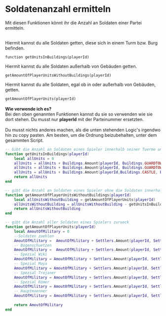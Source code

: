 # Soldatenanzahl ermitteln

Mit diesen Funktionen könnt ihr die Anzahl an Soldaten einer Partei ermitteln.

\
Hiermit kannst du alle Soldaten getten, diese sich in einem Turm bzw. Burg befinden.

`function getUnitsInBuildings(playerId)`

Hiermit kannst du alle Soldaten außerhalb von Gebäuden getten.&#x20;

`getAmountOfPlayerUnitsWithoutBuildings(playerId)`

Hiermit kannst du alle Soldaten, egal ob in oder außerhalb von Gebäuden, getten.

`getAmountOfPlayerUnits(playerId)`\
\
**Wie verwende ich es?**\
Bei den oben genannten Funktionen kannst du sie so verwenden wie sie dort stehen. Du musst nur **playerId** mit der Parteinummer ersetzten.\
\
Du musst nichts anderes machen, als die unten stehenden Logic's irgendwo hin zu copy pasten. Am besten, um die Ordnung beizubehalten, unter dem gesammten Script.&#x20;

```lua
-- Gibt die Anzahl an Soldaten eines Spieler innerhalb seiner Tuerme und Burgen zureck
function getUnitsInBuildings(playerId)
	local allUnits = 0
	allUnits = allUnits + Buildings.Amount(playerId, Buildings.GUARDTOWERSMALL, Buildings.READY)
	allUnits = allUnits + Buildings.Amount(playerId, Buildings.GUARDTOWERBIG, Buildings.READY) * 6
	allUnits = allUnits + Buildings.Amount(playerId,Buildings.CASTLE, Buildings.READY) * 8
	return allUnits
end

-- gibt die Anzahl an Soldaten eines Spieler ohne die Soldaten innerhalb von Gebaeuden zurueck. 
function getAmountOfPlayerUnitsWithoutBuildings(playerId)
	local allUnitsWithoutBuilding = getAmountOfPlayerUnits(playerId)
	allUnitsWithoutBuilding = allUnitsWithoutBuilding - getUnitsInBuildings(playerId)
	return allUnitsWithoutBuilding
end 

-- gibt die Anzahl aller Soldaten eines Spielers zurueck
function getAmountOfPlayerUnits(playerId)
	local AmoutOfMilitary = 0
 	--Soldaten zaehlen	
	AmoutOfMilitary =  AmoutOfMilitary + Settlers.Amount(playerId, Settlers.SWORDSMAN_01) +  Settlers.Amount(playerId, Settlers.SWORDSMAN_02) + Settlers.Amount(playerId, Settlers.SWORDSMAN_03)
	-- Bogenschuetzen
	AmoutOfMilitary =  AmoutOfMilitary + Settlers.Amount(playerId, Settlers.BOWMAN_01) +  Settlers.Amount(playerId, Settlers.BOWMAN_02) + Settlers.Amount(playerId, Settlers.BOWMAN_03)
	-- Spezial Wiki
	AmoutOfMilitary = AmoutOfMilitary + Settlers.Amount(playerId, Settlers.AXEWARRIOR_01) + Settlers.Amount(playerId, Settlers.AXEWARRIOR_02) + Settlers.Amount(playerId, Settlers.AXEWARRIOR_03)
	-- Spezial Maya
	AmoutOfMilitary = AmoutOfMilitary + Settlers.Amount(playerId, Settlers.BLOWGUNWARRIORS_01) + Settlers.Amount(playerId, Settlers.BLOWGUNWARRIORS_02) + Settlers.Amount(playerId, Settlers.BLOWGUNWARRIORS_03)
	-- Spezial Trojaner
	AmoutOfMilitary = AmoutOfMilitary + Settlers.Amount(playerId, Settlers.BACKPACKCATAPULIST_01)	+ Settlers.Amount(playerId, Settlers.BACKPACKCATAPULIST_02) + Settlers.Amount(playerId, Settlers.BACKPACKCATAPULIST_03)
	-- Spezial Römer
	AmoutOfMilitary = AmoutOfMilitary + Settlers.Amount(playerId, Settlers.MEDIC_01) + Settlers.Amount(playerId, Settlers.MEDIC_02) + Settlers.Amount(playerId, Settlers.MEDIC_03)	
	-- Hauptmaenner
	AmoutOfMilitary = AmoutOfMilitary + Settlers.Amount(playerId, Settlers.SQUADLEADER) 	
	
	return AmoutOfMilitary 
end 
```
